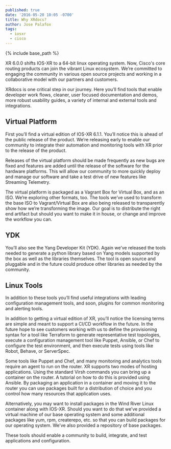 ```yaml
---
published: true
date: '2016-05-20 10:05 -0700'
title: Why XRdocs?
author: Jose Palafox
tags:
  - iosxr
  - cisco
---
```



{% include base_path %}

<div id="example1" style="height:auto;"></div>
<script src="{{ base_path }}/assets/js/pdfobject.js"></script>
<script>PDFObject.embed("https://www.ieice.org/~ia/archives/20130906-beertalk-shtsuchi.pdf", "#example1");</script>


XR 6.0.0 shifts IOS-XR to a 64-bit linux operating system. Now, Cisco's core routing products can join the vibrant Linux ecosystem. We’re committed to engaging the community in various open source projects and working in a collaborative model with our partners and customers.   

XRdocs is one critical step in our journey. Here you’ll find tools that enable developer work flows, cleaner, user focused documentation and demos, more robust usability guides, a variety of internal and external tools and integrations.

Virtual Platform
------
First you’ll find a virtual edition of IOS-XR 6.1.1. You’ll notice this is ahead of the public release of the product. We’re releasing early to enable our community to integrate their automation and monitoring tools with XR prior to the release of the product.

Releases of the virtual platform should be made frequently as new bugs are fixed and features are added until the release of the software for the hardware platforms. This will allow our community to more quickly deploy and manage our software and take a test drive of new features like Streaming Telemetry.

The virtual platform is packaged as a Vagrant Box for Virtual Box, and as an ISO. We’re exploring other formats, too. The tools we’ve used to transform the base ISO to Vagrant/Virtual Box are also being released to transparently show how we’re transforming the image. Our goal is to distribute the right end artifact but should you want to make it in house, or change and improve the workflow you can.

YDK
-----
You’ll also see the Yang Developer Kit (YDK). Again we’ve released the tools needed to generate a python library based on Yang models supported by the box as well as the libraries themselves. The tool is open source and pluggable and in the future could produce other libraries as needed by the community.

Linux Tools
------

In addition to these tools you’ll find useful integrations with leading configuration management tools, and soon, plugins for common monitoring and alerting tools.

In addition to getting a virtual edition of XR, you’ll notice the licensing terms are simple and meant to support a CI/CD workflow in the future. In the future hope to see customers working with us to define the provisioning syntax for a tool like Terraform to generate representative test topologies, execute a configuration management tool like Puppet, Ansible, or Chef to configure the test environment, and then execute tests using tools like Robot, Behave, or ServerSpec.

Some tools like Puppet and Chef, and many monitoring and analytics tools require an agent to run on the router. XR supports two modes of hosting applications. Using the standard Virsh commands you can bring up a container on the router. A tutorial on how to do this is provided using Ansible. By packaging an application in a container and moving it to the router you can use packages built for a distribution of choice and you control how many resources that application uses.

Alternatively, you may want to install packages in the Wind River Linux container along with IOS-XR. Should you want to do that we’ve provided a virtual machine of our base operating system and some additional packages like yum, rpm, createrepo, etc. so that you can build packages for our operating system. We’ve also provided a repository of base packages.

These tools should enable a community to build, integrate, and test applications and configuration.
